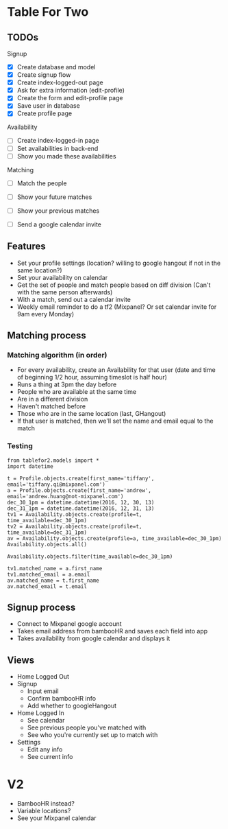 # Table For Two


## TODOs

Signup
- [x] Create database and model
- [x] Create signup flow
- [x] Create index-logged-out page
- [x] Ask for extra information (edit-profile)
- [x] Create the form and edit-profile page
- [x] Save user in database
- [x] Create profile page

Availability
- [ ] Create index-logged-in page
- [ ] Set availabilities in back-end
- [ ] Show you made these availabilities

Matching
- [ ] Match the people
- [ ] Show your future matches
- [ ] Show your previous matches
- [ ] Send a google calendar invite


## Features
- Set your profile settings (location? willing to google hangout if not in the same location?)
- Set your availability on calendar
- Get the set of people and match people based on diff division (Can't with the same person afterwards)
- With a match, send out a calendar invite
- Weekly email reminder to do a tf2 (Mixpanel? Or set calendar invite for 9am every Monday)


## Matching process

### Matching algorithm (in order)
- For every availability, create an Availability for that user (date and time of beginning 1/2 hour, assuming timeslot is half hour)
- Runs a thing at 3pm the day before
- People who are available at the same time
- Are in a different division
- Haven't matched before
- Those who are in the same location (last, GHangout)
- If that user is matched, then we'll set the name and email equal to the match

### Testing
```
from tablefor2.models import *
import datetime

t = Profile.objects.create(first_name='tiffany', email='tiffany.qi@mixpanel.com')
a = Profile.objects.create(first_name='andrew', email='andrew.huang@not-mixpanel.com')
dec_30_1pm = datetime.datetime(2016, 12, 30, 13)
dec_31_1pm = datetime.datetime(2016, 12, 31, 13)
tv1 = Availability.objects.create(profile=t, time_available=dec_30_1pm)
tv2 = Availability.objects.create(profile=t, time_available=dec_31_1pm)
av = Availability.objects.create(profile=a, time_available=dec_30_1pm)
Availability.objects.all()

Availability.objects.filter(time_available=dec_30_1pm)

tv1.matched_name = a.first_name
tv1.matched_email = a.email
av.matched_name = t.first_name
av.matched_email = t.email
```


## Signup process
- Connect to Mixpanel google account
- Takes email address from bambooHR and saves each field into app
- Takes availability from google calendar and displays it


## Views
- Home Logged Out
- Signup
    - Input email
    - Confirm bambooHR info
    - Add whether to googleHangout
- Home Logged In
    - See calendar
    - See previous people you've matched with
    - See who you're currently set up to match with
- Settings
    - Edit any info
    - See current info


# V2
- BambooHR instead?
- Variable locations?
- See your Mixpanel calendar

